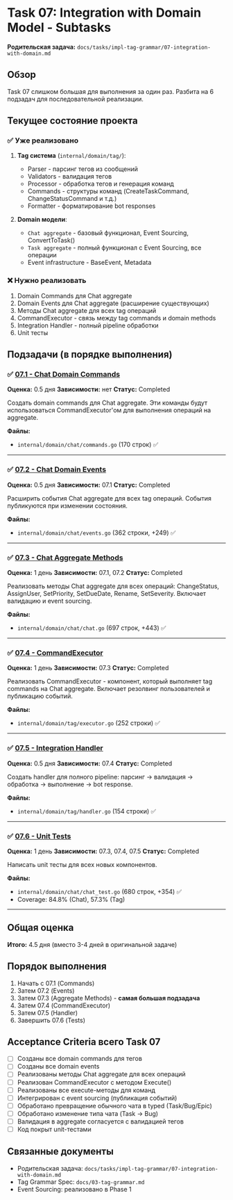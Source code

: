 # Task 07: Integration with Domain Model - Subtasks

**Родительская задача:** `docs/tasks/impl-tag-grammar/07-integration-with-domain.md`

## Обзор

Task 07 слишком большая для выполнения за один раз. Разбита на 6 подзадач для последовательной реализации.

## Текущее состояние проекта

### ✅ Уже реализовано

1. **Tag система** (`internal/domain/tag/`):
   - Parser - парсинг тегов из сообщений
   - Validators - валидация тегов
   - Processor - обработка тегов и генерация команд
   - Commands - структуры команд (CreateTaskCommand, ChangeStatusCommand и т.д.)
   - Formatter - форматирование bot responses

2. **Domain модели**:
   - `Chat aggregate` - базовый функционал, Event Sourcing, ConvertToTask()
   - `Task aggregate` - полный функционал с Event Sourcing, все операции
   - Event infrastructure - BaseEvent, Metadata

### ❌ Нужно реализовать

1. Domain Commands для Chat aggregate
2. Domain Events для Chat aggregate (расширение существующих)
3. Методы Chat aggregate для всех tag операций
4. CommandExecutor - связь между tag commands и domain methods
5. Integration Handler - полный pipeline обработки
6. Unit тесты

## Подзадачи (в порядке выполнения)

### ✅ [07.1 - Chat Domain Commands](./07.1-chat-domain-commands.md)
**Оценка:** 0.5 дня
**Зависимости:** нет
**Статус:** Completed

Создать domain commands для Chat aggregate. Эти команды будут использоваться CommandExecutor'ом для выполнения операций на aggregate.

**Файлы:**
- `internal/domain/chat/commands.go` (170 строк) ✅

---

### ✅ [07.2 - Chat Domain Events](./07.2-chat-domain-events.md)
**Оценка:** 0.5 дня
**Зависимости:** 07.1
**Статус:** Completed

Расширить события Chat aggregate для всех tag операций. События публикуются при изменении состояния.

**Файлы:**
- `internal/domain/chat/events.go` (362 строки, +249) ✅

---

### ✅ [07.3 - Chat Aggregate Methods](./07.3-chat-aggregate-methods.md)
**Оценка:** 1 день
**Зависимости:** 07.1, 07.2
**Статус:** Completed

Реализовать методы Chat aggregate для всех операций: ChangeStatus, AssignUser, SetPriority, SetDueDate, Rename, SetSeverity. Включает валидацию и event sourcing.

**Файлы:**
- `internal/domain/chat/chat.go` (697 строк, +443) ✅

---

### ✅ [07.4 - CommandExecutor](./07.4-command-executor.md)
**Оценка:** 1 день
**Зависимости:** 07.3
**Статус:** Completed

Реализовать CommandExecutor - компонент, который выполняет tag commands на Chat aggregate. Включает резолвинг пользователей и публикацию событий.

**Файлы:**
- `internal/domain/tag/executor.go` (252 строки) ✅

---

### ✅ [07.5 - Integration Handler](./07.5-integration-handler.md)
**Оценка:** 0.5 дня
**Зависимости:** 07.4
**Статус:** Completed

Создать handler для полного pipeline: парсинг → валидация → обработка → выполнение → bot response.

**Файлы:**
- `internal/domain/tag/handler.go` (154 строки) ✅

---

### ✅ [07.6 - Unit Tests](./07.6-unit-tests.md)
**Оценка:** 1 день
**Зависимости:** 07.3, 07.4, 07.5
**Статус:** Completed

Написать unit тесты для всех новых компонентов.

**Файлы:**
- `internal/domain/chat/chat_test.go` (680 строк, +354) ✅
- Coverage: 84.8% (Chat), 57.3% (Tag)

---

## Общая оценка

**Итого:** 4.5 дня (вместо 3-4 дней в оригинальной задаче)

## Порядок выполнения

1. Начать с 07.1 (Commands)
2. Затем 07.2 (Events)
3. Затем 07.3 (Aggregate Methods) - **самая большая подзадача**
4. Затем 07.4 (CommandExecutor)
5. Затем 07.5 (Handler)
6. Завершить 07.6 (Tests)

## Acceptance Criteria всего Task 07

- [ ] Созданы все domain commands для тегов
- [ ] Созданы все domain events
- [ ] Реализованы методы Chat aggregate для всех операций
- [ ] Реализован CommandExecutor с методом Execute()
- [ ] Реализованы все execute-методы для команд
- [ ] Интегрирован с event sourcing (публикация событий)
- [ ] Обработано превращение обычного чата в typed (Task/Bug/Epic)
- [ ] Обработано изменение типа чата (Task → Bug)
- [ ] Валидация в aggregate согласуется с валидацией тегов
- [ ] Код покрыт unit-тестами

## Связанные документы

- Родительская задача: `docs/tasks/impl-tag-grammar/07-integration-with-domain.md`
- Tag Grammar Spec: `docs/03-tag-grammar.md`
- Event Sourcing: реализовано в Phase 1
